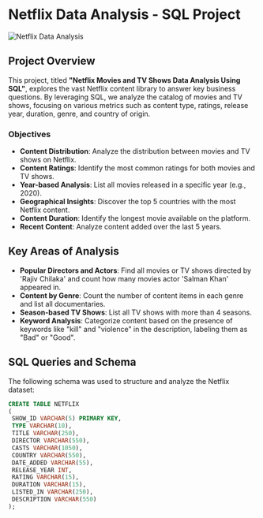 # Netflix Data Analysis - SQL Project

![Netflix Data Analysis]([https://your-link-to-image.com/netflix-data-analysis.png](https://github.com/Veer041/SQL-Projects/blob/main/Netflix%20DataAnalysis%20SQL%20Project/Netflix_logo.jpg)) 

## Project Overview

This project, titled **"Netflix Movies and TV Shows Data Analysis Using SQL"**, explores the vast Netflix content library to answer key business questions. By leveraging SQL, we analyze the catalog of movies and TV shows, focusing on various metrics such as content type, ratings, release year, duration, genre, and country of origin.

### Objectives
- **Content Distribution**: Analyze the distribution between movies and TV shows on Netflix.
- **Content Ratings**: Identify the most common ratings for both movies and TV shows.
- **Year-based Analysis**: List all movies released in a specific year (e.g., 2020).
- **Geographical Insights**: Discover the top 5 countries with the most Netflix content.
- **Content Duration**: Identify the longest movie available on the platform.
- **Recent Content**: Analyze content added over the last 5 years.

## Key Areas of Analysis
- **Popular Directors and Actors**: Find all movies or TV shows directed by 'Rajiv Chilaka' and count how many movies actor 'Salman Khan' appeared in.
- **Content by Genre**: Count the number of content items in each genre and list all documentaries.
- **Season-based TV Shows**: List all TV shows with more than 4 seasons.
- **Keyword Analysis**: Categorize content based on the presence of keywords like "kill" and "violence" in the description, labeling them as "Bad" or "Good".

## SQL Queries and Schema

The following schema was used to structure and analyze the Netflix dataset:
```sql
CREATE TABLE NETFLIX
(
 SHOW_ID VARCHAR(5) PRIMARY KEY,
 TYPE VARCHAR(10),
 TITLE VARCHAR(250),
 DIRECTOR VARCHAR(550),
 CASTS VARCHAR(1050),
 COUNTRY VARCHAR(550),
 DATE_ADDED VARCHAR(55),
 RELEASE_YEAR INT,
 RATING VARCHAR(15),
 DURATION VARCHAR(15),
 LISTED_IN VARCHAR(250),
 DESCRIPTION VARCHAR(550)
);
